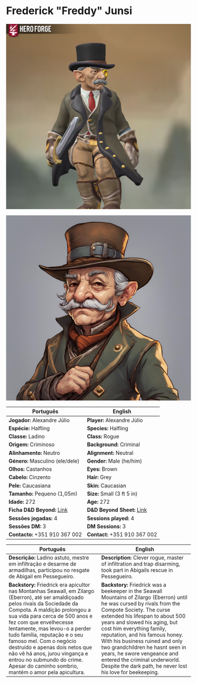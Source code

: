 # Frederick "Freddy" Junsi
![Frederick Freddy](pc_frederick_freddy_01.png)

![Frederick Freddy](pc_frederick_freddy_02.png)

| Português | English |
|-----------|---------|
| **Jogador:** Alexandre Júlio | **Player:** Alexandre Júlio |
| **Espécie:** Halfling | **Species:** Halfling |
| **Classe:** Ladino | **Class:** Rogue |
| **Origem:** Criminoso | **Background:** Criminal |
| **Alinhamento:** Neutro | **Alignment:** Neutral |
| **Género:** Masculino (ele/dele) | **Gender:** Male (he/him) |
| **Olhos:** Castanhos | **Eyes:** Brown |
| **Cabelo:** Cinzento | **Hair:** Grey |
| **Pele:** Caucasiana | **Skin:** Caucasian |
| **Tamanho:** Pequeno (1,05m) | **Size:** Small (3 ft 5 in) |
| **Idade:** 272 | **Age:** 272 |
| **Ficha D&D Beyond:** [Link](https://www.dndbeyond.com/characters/140697485) | **D&D Beyond Sheet:** [Link](https://www.dndbeyond.com/characters/140697485) |
| **Sessões jogadas:** 4 | **Sessions played:** 4 |
| **Sessões DM:** 3 | **DM Sessions:** 3 |
| **Contacto:** +351 910 367 002 | **Contact:** +351 910 367 002 |

| Português | English |
|-----------|---------|
| **Descrição:** Ladino astuto, mestre em infiltração e desarme de armadilhas, participou no resgate de Abigail em Pessegueiro. | **Description:** Clever rogue, master of infiltration and trap disarming, took part in Abigails rescue in Pessegueiro. |
| **Backstory:** Friedrick era apicultor nas Montanhas Seawall, em Zilargo (Eberron), até ser amaldiçoado pelos rivais da Sociedade da Compota. A maldição prolongou a sua vida para cerca de 500 anos e fez com que envelhecesse lentamente, mas levou-o a perder tudo  família, reputação e o seu famoso mel. Com o negócio destruído e apenas dois netos que não vê há anos, jurou vingança e entrou no submundo do crime. Apesar do caminho sombrio, mantém o amor pela apicultura. | **Backstory:** Friedrick was a beekeeper in the Seawall Mountains of Zilargo (Eberron) until he was cursed by rivals from the Compote Society. The curse extended his lifespan to about 500 years and slowed his aging, but cost him everything  family, reputation, and his famous honey. With his business ruined and only two grandchildren he hasnt seen in years, he swore vengeance and entered the criminal underworld. Despite the dark path, he never lost his love for beekeeping. |



























